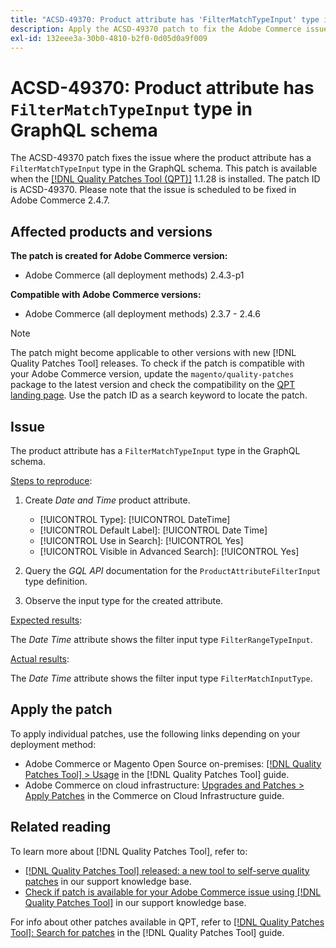 ```yaml
---
title: "ACSD-49370: Product attribute has 'FilterMatchTypeInput' type in GraphQL schema"
description: Apply the ACSD-49370 patch to fix the Adobe Commerce issue where the product attribute has a `FilterMatchTypeInput` type in the GraphQL schema.
exl-id: 132eee3a-30b0-4810-b2f0-0d05d0a9f009
---
```

# ACSD-49370: Product attribute has `FilterMatchTypeInput` type in GraphQL schema

The ACSD-49370 patch fixes the issue where the product attribute has a `FilterMatchTypeInput` type in the GraphQL schema. This patch is available when the [[!DNL Quality Patches Tool (QPT)]](/help/announcements/adobe-commerce-announcements/magento-quality-patches-released-new-tool-to-self-serve-quality-patches.md) 1.1.28 is installed. The patch ID is ACSD-49370. Please note that the issue is scheduled to be fixed in Adobe Commerce 2.4.7.

## Affected products and versions

**The patch is created for Adobe Commerce version:**

* Adobe Commerce (all deployment methods) 2.4.3-p1

**Compatible with Adobe Commerce versions:**

* Adobe Commerce (all deployment methods) 2.3.7 - 2.4.6

>[!NOTE]
>
>The patch might become applicable to other versions with new [!DNL Quality Patches Tool] releases. To check if the patch is compatible with your Adobe Commerce version, update the `magento/quality-patches` package to the latest version and check the compatibility on the [QPT landing page](https://experienceleague.adobe.com/tools/commerce-quality-patches/index.html). Use the patch ID as a search keyword to locate the patch.

## Issue

The product attribute has a `FilterMatchTypeInput` type in the GraphQL schema.

<u>Steps to reproduce</u>:

1. Create *Date and Time* product attribute.

    * [!UICONTROL Type]: [!UICONTROL DateTime]
    * [!UICONTROL Default Label]: [!UICONTROL Date Time]
    * [!UICONTROL Use in Search]: [!UICONTROL Yes]
    * [!UICONTROL Visible in Advanced Search]: [!UICONTROL Yes]

1. Query the *GQL API* documentation for the `ProductAttributeFilterInput` type definition.
1. Observe the input type for the created attribute.

<u>Expected results</u>:

The *Date Time* attribute shows the filter input type `FilterRangeTypeInput`.

<u>Actual results</u>:

The *Date Time* attribute shows the filter input type `FilterMatchInputType`.

## Apply the patch

To apply individual patches, use the following links depending on your deployment method:

* Adobe Commerce or Magento Open Source on-premises: [[!DNL Quality Patches Tool] > Usage](https://experienceleague.adobe.com/docs/commerce-operations/tools/quality-patches-tool/usage.html) in the [!DNL Quality Patches Tool] guide.
* Adobe Commerce on cloud infrastructure: [Upgrades and Patches > Apply Patches](https://experienceleague.adobe.com/docs/commerce-cloud-service/user-guide/develop/upgrade/apply-patches.html) in the Commerce on Cloud Infrastructure guide.

## Related reading

To learn more about [!DNL Quality Patches Tool], refer to:

* [[!DNL Quality Patches Tool] released: a new tool to self-serve quality patches](/help/announcements/adobe-commerce-announcements/magento-quality-patches-released-new-tool-to-self-serve-quality-patches.md) in our support knowledge base.
* [Check if patch is available for your Adobe Commerce issue using [!DNL Quality Patches Tool]](/help/support-tools/patches-available-in-qpt-tool/check-patch-for-magento-issue-with-magento-quality-patches.md) in our support knowledge base.

For info about other patches available in QPT, refer to [[!DNL Quality Patches Tool]: Search for patches](https://experienceleague.adobe.com/tools/commerce-quality-patches/index.html) in the [!DNL Quality Patches Tool] guide.
